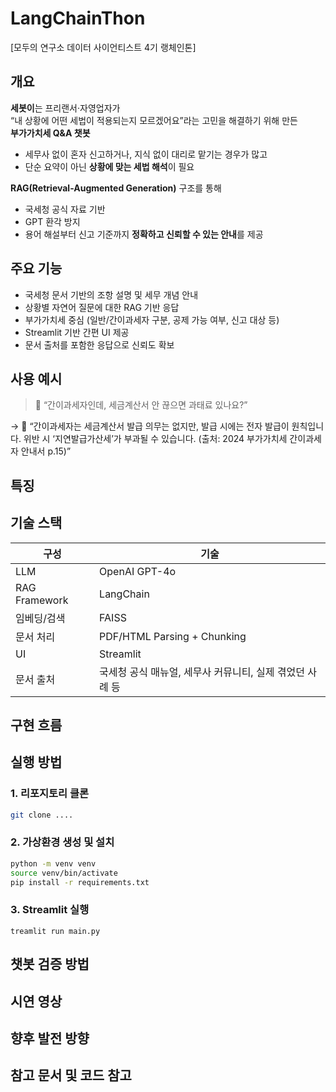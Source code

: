 # LangChainThon
[모두의 연구소 데이터 사이언티스트 4기 랭체인톤] 

## 개요
**세봇이**는 프리랜서·자영업자가  
“내 상황에 어떤 세법이 적용되는지 모르겠어요”라는 고민을 해결하기 위해 만든  
**부가가치세 Q&A 챗봇**

- 세무사 없이 혼자 신고하거나, 지식 없이 대리로 맡기는 경우가 많고  
- 단순 요약이 아닌 **상황에 맞는 세법 해석**이 필요

**RAG(Retrieval-Augmented Generation)** 구조를 통해  
- 국세청 공식 자료 기반  
- GPT 환각 방지  
- 용어 해설부터 신고 기준까지 **정확하고 신뢰할 수 있는 안내**를 제공

## 주요 기능

- 국세청 문서 기반의 조항 설명 및 세무 개념 안내
- 상황별 자연어 질문에 대한 RAG 기반 응답
- 부가가치세 중심 (일반/간이과세자 구분, 공제 가능 여부, 신고 대상 등)
- Streamlit 기반 간편 UI 제공
- 문서 출처를 포함한 응답으로 신뢰도 확보

## 사용 예시

> 💬 “간이과세자인데, 세금계산서 안 끊으면 과태료 있나요?”

→ 📖 “간이과세자는 세금계산서 발급 의무는 없지만, 발급 시에는 전자 발급이 원칙입니다. 위반 시 ‘지연발급가산세’가 부과될 수 있습니다. (출처: 2024 부가가치세 간이과세자 안내서 p.15)”

## 특징

## 기술 스택 

| 구성 | 기술 |
|------|------|
| LLM | OpenAI GPT-4o |
| RAG Framework | LangChain |
| 임베딩/검색 | FAISS |
| 문서 처리 | PDF/HTML Parsing + Chunking |
| UI | Streamlit |
| 문서 출처 | 국세청 공식 매뉴얼, 세무사 커뮤니티, 실제 겪었던 사례 등 |

## 구현 흐름

## 실행 방법

### 1. 리포지토리 클론
```bash
git clone ....
```

### 2. 가상환경 생성 및 설치
```bash
python -m venv venv
source venv/bin/activate
pip install -r requirements.txt
```

### 3. Streamlit 실행
```
treamlit run main.py
```

## 챗봇 검증 방법

## 시연 영상

## 향후 발전 방향

## 참고 문서 및 코드 참고
